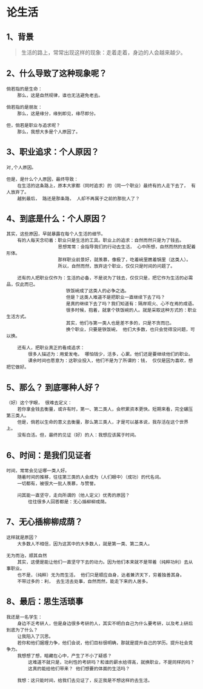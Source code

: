 # 论生活



## 1、背景

> 生活的路上，常常出现这样的现象：走着走着，身边的人会越来越少。 





## 2、什么导致了这种现象呢？

~~~
倘若指的是生命：
	那么，这是自然规律，谁也无法避免老去。
	
倘若指的是朋友：
	那么，这是缘分，缘到即见，缘尽即分。
	
但，倘若是职业与追求呢？
	那么，我想大多是个人原因了。
~~~





## 3、职业追求：个人原因？

~~~
对,个人原因。

但是，是什么个人原因，最终导致：
	在生活的这条路上，原本大家都（同时追求）的（同一个职业）最终有的人走下去了， 有人放弃了。
	越到最后， 路还是那条路， 人却不再属于之前的那批人了？
~~~





## 4、到底是什么：个人原因？

~~~
其实，这些原因，早就暴露在每个人生活的细节。
	有的人每天念叨着：职业只是生活的工具。职业上的追求：自然而然只是为了钱去。
				   思想常常：会指导我们的行动去生活， 心中所想，自然而然的支配着形体。
				   那样职业前景好，就羡慕，像极了，吃着碗里瞧着锅里（这类人）。
				   所以，自然而然，放弃这个职业，仅仅只是时间的问题了。
	
    还有的人把职业仅作为：生活的必备，不是说为了钱去，仅仅只是，把它作为生活的必需品，仅此而已。
    				  铁饭碗成了这类人的必争之选。
    				  但是？这类人难道不是把职业一直继续下去了吗？
    				  是真的继续下去了吗？我们知道有：隔岸观火、心不在焉的成语。
    				  很多时候，抱着，就拿个铁饭碗的人。就是采取这种方式的：职业生活方式。
    				  其实，他们与第一类人也是差不多的，只是不贪而已。
    				  换个职业，只要是铁饭碗， 他们大多数，也只会觉得没问题，可以换。	  
    
    还有人，把职业真正的看成追求：
    	很多人描述为：用爱发电， 哪怕钱少，活多，心累。他们还是要继续他们的职业。
    	课余时间也愿意为：这职业投入，他们不是为了所谓的：钱， 仅仅是因为喜欢，想把它做好。
~~~





## 5、那么？ 到底哪种人好？

~~~
（好）这个字眼， 很难去定义：
	若你拿金钱去衡量，或许有时，第一、第二类人，会积累资本更快。短期来看，完全碾压第三类人。
	但是，倘若以生命的意义去衡量，那么第三类人，才是可以基本说，我存活在这个世界上。
	没有白活。但，最终的见证（好）的人：我想应该属于时间。
~~~



## 6、时间：是我们见证者

~~~
时间，常常会见证哪一类人好。
	随着时间的推移，往往第三类的人会成为（人们眼中）（成功）的代名词。
	一切都有，被很大一批人羡慕，与赞誉。
	
	问其能一直坚守，走向所谓的（他人定义）优秀的原因？
		往往很多人回答都是：无心插柳柳成荫。
~~~



## 7、无心插柳柳成荫？

~~~
这样就是原因？
	大多数人不相信，因为这其中的大多数人，就是第一类、第二类人。

无为而治，顺其自然
	其实，这便是能让他们一直坚守下去的动力。因为他们本来就不是带着（纯粹功利）去从事职业。
	也不是，（纯粹）无为而生活， 他们只是顺应自身，达者兼济天下，穷着独善其身。
	不带过多的：利， 去生活去处事，自然而然，能走下来的人居多。
~~~





## 8、最后：思生活琐事

~~~
我还是一名学生：
	身边不乏考研人，但是身边很多考研的人，其实不明白自己为什么要考研，以及考上研后到底为了什么？
	让我陷入了沉思。
	若你和他们据理力争，他们会说，他们目标很明确，那就是提升自己的学历。提升社会竞争力。
	我想想了想，暗藏在心中，产生了不小了疑惑？
		这难道不就只是，功利性的考研吗？和谁的薪水给得高，就换职业，不是同样的吗？
		这真的能给他们带来？ 他们想要的体面的生活吗？
	
	我想：这只能时间，给我们去见证了，反正我是不想这样的去生活。
~~~

